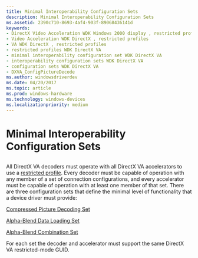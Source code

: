 ```yaml
---
title: Minimal Interoperability Configuration Sets
description: Minimal Interoperability Configuration Sets
ms.assetid: 2390c710-8693-4af4-903f-89068436141d
keywords:
- DirectX Video Acceleration WDK Windows 2000 display , restricted profiles
- Video Acceleration WDK DirectX , restricted profiles
- VA WDK DirectX , restricted profiles
- restricted profiles WDK DirectX VA
- minimal interoperability configuration set WDK DirectX VA
- interoperability configuration sets WDK DirectX VA
- configuration sets WDK DirectX VA
- DXVA_ConfigPictureDecode
ms.author: windowsdriverdev
ms.date: 04/20/2017
ms.topic: article
ms.prod: windows-hardware
ms.technology: windows-devices
ms.localizationpriority: medium
---
```


# Minimal Interoperability Configuration Sets


## <span id="ddk_minimal_interoperability_configuration_sets_gg"></span><span id="DDK_MINIMAL_INTEROPERABILITY_CONFIGURATION_SETS_GG"></span>


All DirectX VA decoders must operate with all DirectX VA accelerators to use a [restricted profile](restricted-profiles.md). Every decoder must be capable of operation with any member of a set of connection configurations, and every accelerator must be capable of operation with at least one member of that set. There are three configuration sets that define the minimal level of functionality that a device driver must provide:

[Compressed Picture Decoding Set](compressed-picture-decoding-set.md)

[Alpha-Blend Data Loading Set](alpha-blend-data-loading-set.md)

[Alpha-Blend Combination Set](alpha-blend-combination-set.md)

For each set the decoder and accelerator must support the same DirectX VA restricted-mode GUID.

 

 





